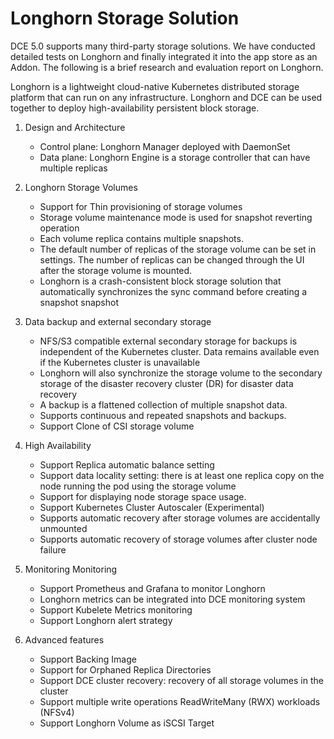 # Longhorn Storage Solution

DCE 5.0 supports many third-party storage solutions. We have conducted detailed tests on Longhorn and finally integrated it into the app store as an Addon.
The following is a brief research and evaluation report on Longhorn.

Longhorn is a lightweight cloud-native Kubernetes distributed storage platform that can run on any infrastructure.
Longhorn and DCE can be used together to deploy high-availability persistent block storage.

1. Design and Architecture

    - Control plane: Longhorn Manager deployed with DaemonSet
    - Data plane: Longhorn Engine is a storage controller that can have multiple replicas

    

1. Longhorn Storage Volumes

    - Support for Thin provisioning of storage volumes
    - Storage volume maintenance mode is used for snapshot reverting operation
    - Each volume replica contains multiple snapshots.
    - The default number of replicas of the storage volume can be set in settings.
      The number of replicas can be changed through the UI after the storage volume is mounted.
    - Longhorn is a crash-consistent block storage solution that automatically synchronizes
      the sync command before creating a snapshot snapshot

    

1. Data backup and external secondary storage

    - NFS/S3 compatible external secondary storage for backups is independent of the Kubernetes cluster.
      Data remains available even if the Kubernetes cluster is unavailable
    - Longhorn will also synchronize the storage volume to the secondary storage of the
      disaster recovery cluster (DR) for disaster data recovery
    - A backup is a flattened collection of multiple snapshot data.
    - Supports continuous and repeated snapshots and backups.
    - Support Clone of CSI storage volume

    

1. High Availability

    - Support Replica automatic balance setting
    - Support data locality setting: there is at least one replica copy on the node
      running the pod using the storage volume
    - Support for displaying node storage space usage.
    - Support Kubernetes Cluster Autoscaler (Experimental)
    - Supports automatic recovery after storage volumes are accidentally unmounted
    - Supports automatic recovery of storage volumes after cluster node failure

1. Monitoring Monitoring

    - Support Prometheus and Grafana to monitor Longhorn
    - Longhorn metrics can be integrated into DCE monitoring system
    - Support Kubelete Metrics monitoring
    - Support Longhorn alert strategy

1. Advanced features

    - Support Backing Image
    - Support for Orphaned Replica Directories
    - Support DCE cluster recovery: recovery of all storage volumes in the cluster
    - Support multiple write operations ReadWriteMany (RWX) workloads (NFSv4)
    - Support Longhorn Volume as iSCSI Target
